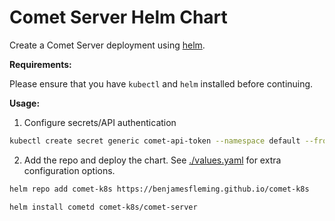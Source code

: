 # Comet Server Helm Chart

Create a Comet Server deployment using [helm](https://helm.sh/).

**Requirements:**

Please ensure that you have `kubectl` and `helm` installed before continuing.

**Usage:**

1. Configure secrets/API authentication

```bash
kubectl create secret generic comet-api-token --namespace default --from-literal email=<email> --from-literal token=<token>
```

2. Add the repo and deploy the chart. See [./values.yaml](./values.yaml) for extra configuration options.

```bash
helm repo add comet-k8s https://benjamesfleming.github.io/comet-k8s

helm install cometd comet-k8s/comet-server
```